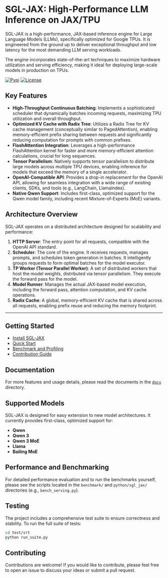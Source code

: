 # SGL-JAX: High-Performance LLM Inference on JAX/TPU

SGL-JAX is a high-performance, JAX-based inference engine for Large Language Models (LLMs), specifically optimized for Google TPUs. It is engineered from the ground up to deliver exceptional throughput and low latency for the most demanding LLM serving workloads.

The engine incorporates state-of-the-art techniques to maximize hardware utilization and serving efficiency, making it ideal for deploying large-scale models in production on TPUs.

[![Pypi](https://img.shields.io/badge/pypi-sglang--jax-orange.svg)](https://pypi.org/project/sglang-jax) [![License](https://img.shields.io/badge/license-Apache--2.0-green.svg)](https://github.com/sgl-project/sglang-jax?tab=Apache-2.0-1-ov-file#readme)

## Key Features

- **High-Throughput Continuous Batching**: Implements a sophisticated scheduler that dynamically batches incoming requests, maximizing TPU utilization and overall throughput.
- **Optimized KV Cache with Radix Tree**: Utilizes a Radix Tree for KV cache management (conceptually similar to PagedAttention), enabling memory-efficient prefix sharing between requests and significantly reducing computation for prompts with common prefixes.
- **FlashAttention Integration**: Leverages a high-performance FlashAttention kernel for faster and more memory-efficient attention calculations, crucial for long sequences.
- **Tensor Parallelism**: Natively supports tensor parallelism to distribute large models across multiple TPU devices, enabling inference for models that exceed the memory of a single accelerator.
- **OpenAI-Compatible API**: Provides a drop-in replacement for the OpenAI API, allowing for seamless integration with a wide range of existing clients, SDKs, and tools (e.g., LangChain, LlamaIndex).
- **Native Qwen Support**: Includes first-class, optimized support for the Qwen model family, including recent Mixture-of-Experts (MoE) variants.

## Architecture Overview

SGL-JAX operates on a distributed architecture designed for scalability and performance:

1.  **HTTP Server**: The entry point for all requests, compatible with the OpenAI API standard.
2.  **Scheduler**: The core of the engine. It receives requests, manages prompts, and schedules token generation in batches. It intelligently groups requests to form optimal batches for the model executor.
3.  **TP Worker (Tensor Parallel Worker)**: A set of distributed workers that host the model weights, distributed via tensor parallelism. They execute the forward pass for the model.
4.  **Model Runner**: Manages the actual JAX-based model execution, including the forward pass, attention computation, and KV cache operations.
5.  **Radix Cache**: A global, memory-efficient KV cache that is shared across all requests, enabling prefix reuse and reducing the memory footprint.

---

## Getting Started

- [Install SGL-JAX](https://github.com/sgl-project/sglang-jax/blob/main/docs/get_started/install.md)
- [Quick Start](https://github.com/sgl-project/sglang-jax/blob/main/docs/basic_usage/qwen.md)
- [Benchmark and Profiling](https://github.com/sgl-project/sglang-jax/blob/main/docs/developer_guide/benchmark_and_profiling.md)
- [Contribution Guide](https://github.com/sgl-project/sglang-jax/blob/main/docs/developer_guide/contribution_guide.md)

## Documentation

For more features and usage details, please read the documents in the [`docs`](https://github.com/sgl-project/sglang-jax/tree/main/docs) directory.

## Supported Models

SGL-JAX is designed for easy extension to new model architectures. It currently provides first-class, optimized support for:

-   **Qwen**
-   **Qwen 3**
-   **Qwen 3 MoE**
-   **Llama**
-   **Bailing MoE**

## Performance and Benchmarking

For detailed performance evaluation and to run the benchmarks yourself, please see the scripts located in the `benchmark/` and `python/sgl_jax/` directories (e.g., `bench_serving.py`).

## Testing

The project includes a comprehensive test suite to ensure correctness and stability. To run the full suite of tests:

```bash
cd test/srt
python run_suite.py
```

## Contributing

Contributions are welcome! If you would like to contribute, please feel free to open an issue to discuss your ideas or submit a pull request.
